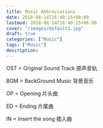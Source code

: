 ```yaml
---
title: Music Abbreviations
date: 2018-08-14T16:40:15+08:00
lastmod: 2018-08-14T16:40:15+08:00
cover: "/images/default1.jpg"
draft: true
categories: ["Music"]
tags: ["Music"]
description: 
---
```


OST = Original Sound Track 原声音轨

BGM = BackGround Music 背景音乐

OP = Opening 片头曲

ED = Ending 片尾曲

IN = Insert the song 插入曲